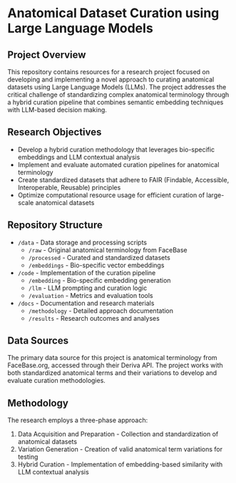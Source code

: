 # Anatomical Dataset Curation using Large Language Models

## Project Overview
This repository contains resources for a research project focused on developing and implementing a novel approach to curating anatomical datasets using Large Language Models (LLMs). The project addresses the critical challenge of standardizing complex anatomical terminology through a hybrid curation pipeline that combines semantic embedding techniques with LLM-based decision making.

## Research Objectives
- Develop a hybrid curation methodology that leverages bio-specific embeddings and LLM contextual analysis
- Implement and evaluate automated curation pipelines for anatomical terminology
- Create standardized datasets that adhere to FAIR (Findable, Accessible, Interoperable, Reusable) principles
- Optimize computational resource usage for efficient curation of large-scale anatomical datasets

## Repository Structure
- `/data` - Data storage and processing scripts
  - `/raw` - Original anatomical terminology from FaceBase
  - `/processed` - Curated and standardized datasets
  - `/embeddings` - Bio-specific vector embeddings
- `/code` - Implementation of the curation pipeline
  - `/embedding` - Bio-specific embedding generation
  - `/llm` - LLM prompting and curation logic
  - `/evaluation` - Metrics and evaluation tools
- `/docs` - Documentation and research materials
  - `/methodology` - Detailed approach documentation
  - `/results` - Research outcomes and analyses

## Data Sources
The primary data source for this project is anatomical terminology from FaceBase.org, accessed through their Deriva API. The project works with both standardized anatomical terms and their variations to develop and evaluate curation methodologies.

## Methodology
The research employs a three-phase approach:
1. Data Acquisition and Preparation - Collection and standardization of anatomical datasets
2. Variation Generation - Creation of valid anatomical term variations for testing
3. Hybrid Curation - Implementation of embedding-based similarity with LLM contextual analysis

